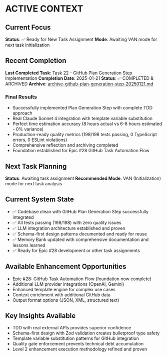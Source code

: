 # ACTIVE CONTEXT

## Current Focus

**Status**: ✅ Ready for New Task Assignment
**Mode**: Awaiting VAN mode for next task initialization

## Recent Completion

**Last Completed Task**: Task 22 - GitHub Plan Generation Step Implementation
**Completion Date**: 2025-01-21
**Status**: ✅ COMPLETED & ARCHIVED
**Archive**: [archive-github-plan-generation-step-20250121.md](archive/archive-github-plan-generation-step-20250121.md)

### Final Results

- Successfully implemented Plan Generation Step with complete TDD approach
- Real Claude Sonnet 4 integration with template variable substitution
- Perfect time estimation accuracy (8 hours actual vs 6-8 hours estimated - 0% variance)
- Production-ready quality metrics (198/198 tests passing, 0 TypeScript errors, 0 ESLint violations)
- Comprehensive reflection and archiving completed
- Foundation established for Epic #28 GitHub Task Automation Flow

## Next Task Planning

**Status**: Awaiting task assignment
**Recommended Mode**: VAN (Initialization) mode for next task analysis

## Current System State

- ✅ Codebase clean with GitHub Plan Generation Step successfully integrated
- ✅ All tests passing (198/198) with zero quality issues
- ✅ LLM integration architecture established and proven
- ✅ Schema-first design patterns documented and ready for reuse
- ✅ Memory Bank updated with comprehensive documentation and lessons learned
- ✅ Ready for Epic #28 development or other task assignments

## Available Enhancement Opportunities

- Epic #28: GitHub Task Automation Flow (foundation now complete)
- Additional LLM provider integrations (OpenAI, Gemini)
- Enhanced template engine for complex use cases
- Context enrichment with additional GitHub data
- Output format options (JSON, XML, structured text)

## Key Insights Available

- TDD with real external APIs provides superior confidence
- Schema-first design with Zod validation creates bulletproof type safety
- Template variable substitution patterns for GitHub integration
- Quality gate enforcement prevents technical debt accumulation
- Level 2 enhancement execution methodology refined and proven
